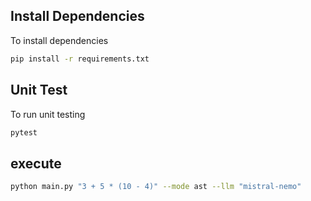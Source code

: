 

## Install Dependencies
To install dependencies

```bash
pip install -r requirements.txt
```

## Unit Test
To run unit testing

```bash
pytest
```

## execute

```bash
python main.py "3 + 5 * (10 - 4)" --mode ast --llm "mistral-nemo"
```